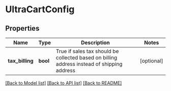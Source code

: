 # UltraCartConfig

## Properties
Name | Type | Description | Notes
------------ | ------------- | ------------- | -------------
**tax_billing** | **bool** | True if sales tax should be collected based on billing address instead of shipping address | [optional] 

[[Back to Model list]](../README.md#documentation-for-models) [[Back to API list]](../README.md#documentation-for-api-endpoints) [[Back to README]](../README.md)


